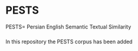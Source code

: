 # PESTS
PESTS= Persian English Semantic Textual Similarity 
###
In this repository the PESTS corpus has been added
